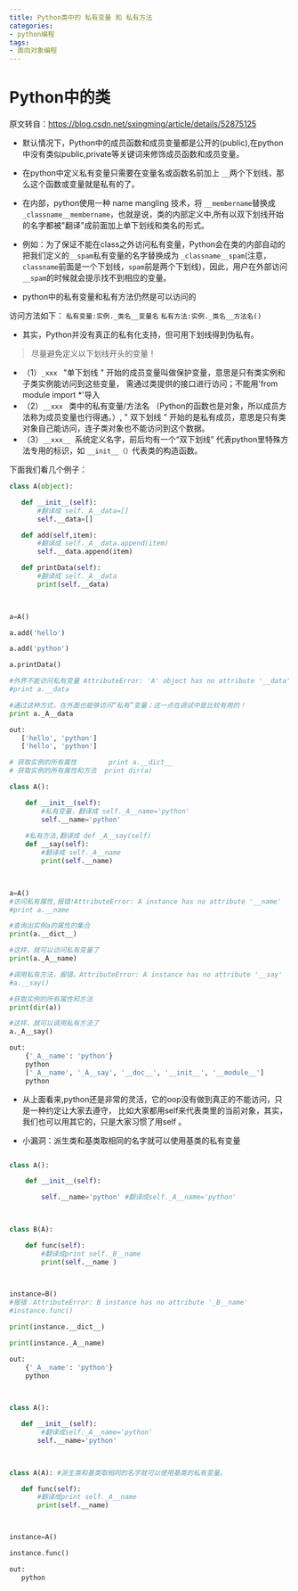 ```yaml
---
title: Python类中的 私有变量 和 私有方法    
categories: 
- python编程
tags: 
- 面向对象编程        
---
```


# Python中的类

原文转自：https://blog.csdn.net/sxingming/article/details/52875125



- 默认情况下，Python中的成员函数和成员变量都是公开的(public),在python中没有类似public,private等关键词来修饰成员函数和成员变量。

- 在python中定义私有变量只需要在变量名或函数名前加上 `__`两个下划线，那么这个函数或变量就是私有的了。

- 在内部，python使用一种 name mangling 技术，将 `__membername`替换成` _classname__membername`，也就是说，类的内部定义中,所有以双下划线开始的名字都被"翻译"成前面加上单下划线和类名的形式。

- 例如：为了保证不能在class之外访问私有变量，Python会在类的内部自动的把我们定义的`__spam`私有变量的名字替换成为
  `_classname__spam`(注意，`classname`前面是一个下划线，`spam`前是两个下划线)，因此，用户在外部访问`__spam`的时候就会提示找不到相应的变量。

-   python中的私有变量和私有方法仍然是可以访问的

  访问方法如下：
  `私有变量:实例._类名__变量名`
  `私有方法:实例._类名__方法名()`

- 其实，Python并没有真正的私有化支持，但可用下划线得到伪私有。 

> 尽量避免定义以下划线开头的变量！

- （1）`_xxx `   "单下划线 " 开始的成员变量叫做保护变量，意思是只有类实例和子类实例能访问到这些变量，
  需通过类提供的接口进行访问；不能用'from module import *'导入
- （2）`__xxx `  类中的私有变量/方法名 （Python的函数也是对象，所以成员方法称为成员变量也行得通。）,
  " 双下划线 " 开始的是私有成员，意思是只有类对象自己能访问，连子类对象也不能访问到这个数据。
- （3）`__xxx__ `系统定义名字，前后均有一个“双下划线” 代表python里特殊方法专用的标识，如 `__init__（）`代表类的构造函数。

<!--more-->

下面我们看几个例子：

 ```python
class A(object):

    def __init__(self):
		#翻译成 self._A__data=[]
        self.__data=[]  

    def add(self,item):
		#翻译成 self._A__data.append(item)
        self.__data.append(item) 

    def printData(self):
		#翻译成 self._A__data
        print(self.__data)

   

a=A()

a.add('hello')

a.add('python')

a.printData()

#外界不能访问私有变量 AttributeError: 'A' object has no attribute '__data'
#print a.__data  

#通过这种方式，在外面也能够访问“私有”变量；这一点在调试中是比较有用的！
print a._A__data 

out:
    ['hello', 'python']
    ['hello', 'python']

 ```



```python
# 获取实例的所有属性        print a.__dict__
# 获取实例的所有属性和方法  print dir(a) 

class A():

    def __init__(self):
		#私有变量，翻译成 self._A__name='python'
        self.__name='python' 
        
	#私有方法,翻译成 def _A__say(self)
    def __say(self): 
		#翻译成 self._A__name
        print(self.__name)

    

a=A()
#访问私有属性,报错!AttributeError: A instance has no attribute '__name'
#print a.__name

#查询出实例a的属性的集合
print(a.__dict__)

#这样，就可以访问私有变量了
print(a._A__name)

#调用私有方法，报错。AttributeError: A instance has no attribute '__say'
#a.__say()

#获取实例的所有属性和方法
print(dir(a))

#这样，就可以调用私有方法了
a._A__say() 

out:
    {'_A__name': 'python'}
    python
    ['_A__name', '_A__say', '__doc__', '__init__', '__module__']
    python
```



- 从上面看来,python还是非常的灵活，它的oop没有做到真正的不能访问，只是一种约定让大家去遵守，
  比如大家都用self来代表类里的当前对象，其实，我们也可以用其它的，只是大家习惯了用self  。

 

- 小漏洞：派生类和基类取相同的名字就可以使用基类的私有变量

```python

class A():

    def __init__(self):

        self.__name='python' #翻译成self._A__name='python'

    

class B(A):

    def func(self):
		#翻译成print self._B__name
        print(self.__name )

 

instance=B()
#报错：AttributeError: B instance has no attribute '_B__name'
#instance.func()

print(instance.__dict__)

print(instance._A__name)

out:
    {'_A__name': 'python'}
	python
 
```

 ``` python

class A():

    def __init__(self):
		 #翻译成self._A__name='python'
        self.__name='python'

    

class A(A): #派生类和基类取相同的名字就可以使用基类的私有变量。

    def func(self):
		#翻译成print self._A__name
        print(self.__name) 

 

instance=A()

instance.func()

out:
    python 

 ```

